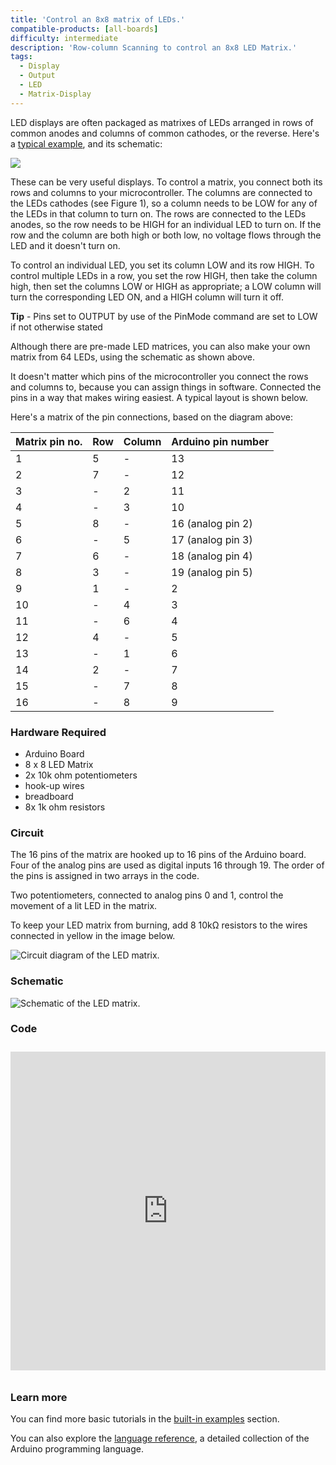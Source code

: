```yaml
---
title: 'Control an 8x8 matrix of LEDs.'
compatible-products: [all-boards]
difficulty: intermediate
description: 'Row-column Scanning to control an 8x8 LED Matrix.'
tags:
  - Display
  - Output
  - LED
  - Matrix-Display
---
```


LED displays are often packaged as matrixes of LEDs arranged in rows of common anodes and columns of common cathodes, or the reverse.  Here's a [typical example](http://sigma.octopart.com/140413/datasheet/Lumex-LDM-24488NI.pdf), and its schematic:

![](assets/8x8-LED-Matrix.png)

These can be very useful displays. To control a matrix, you connect both its rows and columns to your microcontroller. The columns are connected to the LEDs cathodes (see Figure 1), so a column needs to be LOW for any of the LEDs in that column to turn on.  The rows are connected to the LEDs anodes, so the row needs to be HIGH for an individual LED to turn on. If the row and the column are both high or both low, no voltage flows through the LED and it doesn't turn on.

To control an individual LED, you set its column LOW and its row HIGH.  To control multiple LEDs in a row, you set the row HIGH, then take the column high, then set the columns LOW or HIGH as appropriate; a LOW column will turn the corresponding LED ON, and a HIGH column will turn it off.

**Tip** - Pins set to OUTPUT by use of the PinMode command are set to LOW if not otherwise stated

Although there are pre-made LED matrices, you can also make your own matrix from 64 LEDs, using the schematic as shown above.

It doesn't matter which pins of the microcontroller you connect the rows and columns to, because you can assign things in software. Connected the pins in a way that makes wiring easiest. A typical layout is shown below.

Here's a matrix of the pin connections, based on the diagram above:

| **Matrix pin no.** | **Row** | **Column** | **Arduino pin number** |
| ------------------ | ------- | ---------- | ---------------------- |
| 1                  | 5       | -          | 13                     |
| 2                  | 7       | -          | 12                     |
| 3                  | -       | 2          | 11                     |
| 4                  | -       | 3          | 10                     |
| 5                  | 8       | -          | 16 (analog pin 2)      |
| 6                  | -       | 5          | 17 (analog pin 3)      |
| 7                  | 6       | -          | 18 (analog pin 4)      |
| 8                  | 3       | -          | 19 (analog pin 5)      |
| 9                  | 1       | -          | 2                      |
| 10                 | -       | 4          | 3                      |
| 11                 | -       | 6          | 4                      |
| 12                 | 4       | -          | 5                      |
| 13                 | -       | 1          | 6                      |
| 14                 | 2       | -          | 7                      |
| 15                 | -       | 7          | 8                      |
| 16                 | -       | 8          | 9                      |

### Hardware Required

- Arduino Board
- 8 x 8 LED Matrix
- 2x 10k ohm potentiometers
- hook-up wires
- breadboard
- 8x 1k ohm resistors

### Circuit

The 16 pins of the matrix are hooked up to 16 pins of the Arduino board.  Four of the analog pins are used as digital inputs 16 through 19. The order of the pins is assigned in two arrays in the code.

Two potentiometers, connected to analog pins 0 and 1,  control the movement of a lit LED in the matrix.

To keep your LED matrix from burning, add 8 10kΩ resistors to the wires connected in yellow in the image below.

![Circuit diagram of the LED matrix.](assets/circuit.png)


### Schematic

![Schematic of the LED matrix.](assets/schematic.png)

### Code

<iframe src='https://create.arduino.cc/example/builtin/07.Display%5CRowColumnScanning/RowColumnScanning/preview?embed&snippet' style='height:510px;width:100%;margin:10px 0' frameborder='0'></iframe>

### Learn more

You can find more basic tutorials in the [built-in examples](/built-in-examples) section.

You can also explore the [language reference](https://www.arduino.cc/reference/en/), a detailed collection of the Arduino programming language.
